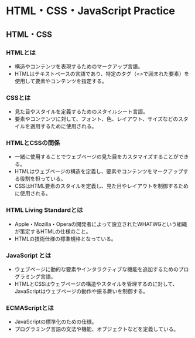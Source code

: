 # HTML・CSS・JavaScript Practice  

## HTML・CSS

### HTMLとは
- 構造やコンテンツを表現するためのマークアップ言語。
- HTMLはテキストベースの言語であり、特定のタグ（<>で囲まれた要素）を使用して要素やコンテンツを指定する。

### CSSとは
- 見た目やスタイルを定義するためのスタイルシート言語。
- 要素やコンテンツに対して、フォント、色、レイアウト、サイズなどのスタイルを適用するために使用される。

### HTMLとCSSの関係
- 一緒に使用することでウェブページの見た目をカスタマイズすることができる。
- HTMLはウェブページの構造を定義し、要素やコンテンツをマークアップする役割を担っている。
- CSSはHTML要素のスタイルを定義し、見た目やレイアウトを制御するために使用される。

### HTML Living Standardとは
- Apple・Mozilla・Operaの開発者によって設立されたWHATWGという組織が策定するHTMLの仕様のこと。
- HTMLの技術仕様の標準規格となっている。

### JavaScript とは
- ウェブページに動的な要素やインタラクティブな機能を追加するためのプログラミング言語。
- HTMLとCSSはウェブページの構造やスタイルを管理するのに対して、JavaScriptはウェブページの動作や振る舞いを制御する。

### ECMAScriptとは
- JavaScriptの標準化のための仕様。
- プログラミング言語の文法や機能、オブジェクトなどを定義している。

